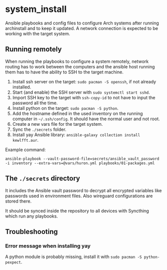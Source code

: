 # system_install

Ansible playbooks and config files to configure Arch systems after running archinstall and to keep it updated. A network connection is expected to be working with the target system.

## Running remotely

When running the playbooks to configure a system remotely, network routing has to work between the computers and the ansible host running them has to have the ability to SSH to the target machine.

1. Install ssh server on the target: `sudo pacman -S openssh`, if not already installed.
2. Start (and enable) the SSH server with `sudo systemctl start sshd`.
3. Import SSH key to the target with `ssh-copy-id` to not have to input the password all the time.
4. Install python on the target: `sudo pacman -S python`.
5. Add the hostname defined in the used inventory on the running computer in `~/.ssh/config`. It should have the normal user and not root.
6. Create a new vars file for the target system.
7. Sync the `./secrets` folder.
8. Install yay Ansible library: `ansible-galaxy collection install kewlfft.aur`.

Example command:

```
ansible-playbook --vault-password-file=secrets/ansible_vault_password -i inventory --extra-vars=@vars/huron.yml playbooks/01-packages.yml
```

## The `./secrets` directory

It includes the Ansible vault password to decrypt all encrypted variables like passwords used in environment files. Also wireguard configurations are stored there.

It should be synced inside the repository to all devices with Syncthing which run any playbooks.

## Troubleshooting

### Error message when installing yay

A python module is probably missing, install it with `sudo pacman -S python-pexpect`.
